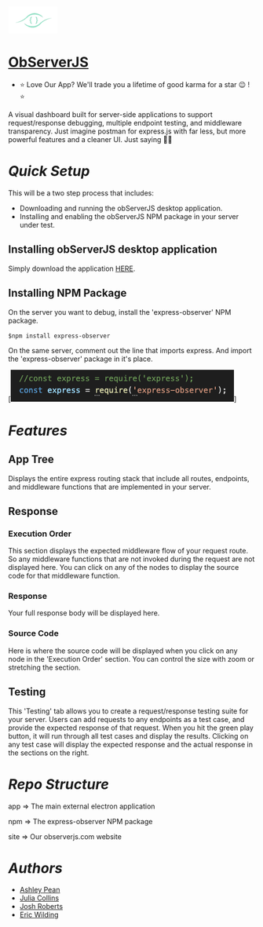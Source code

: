 ![](https://github.com/oslabs-beta/obServerJS/blob/main/app/src/img/logo.png)
# [ObServerJS](https://www.observerjs.com)
- ⭐️ Love Our App? We'll trade you a lifetime of good karma for a star 😉 ! ⭐️

A visual dashboard built for server-side applications to support request/response debugging, multiple endpoint testing, and middleware transparency. Just imagine postman for express.js with far less, but more powerful features and a cleaner UI. Just saying 💁‍♀️

# ***Quick Setup***
This will be a two step process that includes:

- Downloading and running the obServerJS desktop application.
- Installing and enabling the obServerJS NPM package in your server under test.

## Installing obServerJS desktop application

Simply download the application [HERE](https://www.observerjs.com/#download).

## Installing NPM Package
On the server you want to debug, install the 'express-observer' NPM package.

    $npm install express-observer

On the same server, comment out the line that imports express.
And import the 'express-observer' package in it's place.

[![example](https://github.com/oslabs-beta/obServerJS/blob/main/app/src/img/require.png)]
    

# ***Features***

## App Tree
Displays the entire express routing stack that include all routes, endpoints, and middleware functions that are implemented in your server.

## Response

### Execution Order
This section displays the expected middleware flow of your request route. So any middleware functions that are not invoked during the request are not displayed here.
You can click on any of the nodes to display the source code for that middleware function.

### Response
Your full response body will be displayed here.

### Source Code
Here is where the source code will be displayed when you click on any node in the 'Execution Order' section. You can control the size with zoom or stretching the section.

## Testing
This 'Testing' tab allows you to create a request/response testing suite for your server. Users can add requests to any endpoints as a test case, and provide the expected response of that request. 
When you hit the green play button, it will run through all test cases and display the results.
Clicking on any test case will display the expected response and the actual response in the sections on the right.

# ***Repo Structure***
app => The main external electron application

npm => The express-observer NPM package

site => Our observerjs.com website

# ***Authors***
* [Ashley Pean](https://github.com/ashleypean)
* [Julia Collins](https://github.com/alderAcres)
* [Josh Roberts](https://github.com/quantumspot)
* [Eric Wilding](https://github.com/e-wilding)
